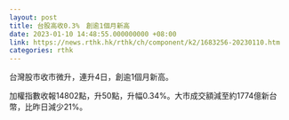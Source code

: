 ```yaml
---
layout: post
title: 台股高收0.3%　創逾1個月新高
date: 2023-01-10 14:48:55.000000000 +08:00
link: https://news.rthk.hk/rthk/ch/component/k2/1683256-20230110.htm
categories: rthk
---
```


台灣股市收市微升，連升4日，創逾1個月新高。

加權指數收報14802點，升50點，升幅0.34%。大市成交額減至約1774億新台幣，比昨日減少21%。
